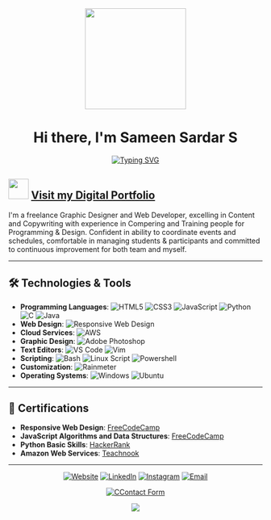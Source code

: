 <div align="center">
  <img src="https://media4.giphy.com/media/v1.Y2lkPTc5MGI3NjExMHFobHFvazhjN2x0aG9weDR2cmgzY3lxbTZ0eHN5a24zNDhzbW05cSZlcD12MV9pbnRlcm5hbF9naWZfYnlfaWQmY3Q9cw/Vf3ZKdillTMOOaOho0/giphy.gif" width="200">
<h1>Hi there, I'm Sameen Sardar S</h1>
<a href="https://git.io/typing-svg"><img src="https://readme-typing-svg.herokuapp.com?font=Fira+Code&size=30&pause=1000&color=04C90B&center=true&random=false&width=435&lines=Graphic+Designer;Web+Developer;Digital+Personalisation;+BTech+in+Comp+Sc" alt="Typing SVG" /></a>
</div>

## <img src="https://media3.giphy.com/media/v1.Y2lkPTc5MGI3NjExaTA4ZDMwMzR6bnliaGhnMTdpa2szMDVrc3FweXFjNDNsMmNzdWQ4byZlcD12MV9pbnRlcm5hbF9naWZfYnlfaWQmY3Q9cw/I3hOg9XQ8ZmnezE4e6/giphy.gif" width="40"> [Visit my Digital Portfolio](https://simplysameen.netlify.app)
I'm a freelance Graphic Designer and Web Developer, excelling in Content and Copywriting with experience in Compering and Training people
for Programming & Design. Confident in ability to coordinate events and schedules, comfortable in managing students
& participants and committed to continuous improvement for both team and myself.

---

## 🛠️ Technologies & Tools

- **Programming Languages**: ![HTML5](https://img.shields.io/badge/-HTML5-E34F26?style=flat&logo=html5&logoColor=white) ![CSS3](https://img.shields.io/badge/-CSS3-1572B6?style=flat&logo=css3&logoColor=white) ![JavaScript](https://img.shields.io/badge/-JavaScript-F7DF1E?style=flat&logo=javascript&logoColor=black) ![Python](https://img.shields.io/badge/-Python-3776AB?style=flat&logo=python&logoColor=white) ![C](https://img.shields.io/badge/-C-A8B9CC?style=flat&logo=c&logoColor=black) ![Java](https://img.shields.io/badge/-Java-007396?style=flat&logo=java&logoColor=white)
- **Web Design**: ![Responsive Web Design](https://img.shields.io/badge/-Responsive%20Web%20Design-4CAF50?style=flat&logo=webflow&logoColor=white)
- **Cloud Services**: ![AWS](https://img.shields.io/badge/-AWS-232F3E?style=flat&logo=amazon-aws&logoColor=white)
- **Graphic Design**: ![Adobe Photoshop](https://img.shields.io/badge/-Adobe%20Photoshop-31A8FF?style=flat&logo=adobe-photoshop&logoColor=white)
- **Text Editors**: ![VS Code](https://img.shields.io/badge/-VS%20Code-007ACC?style=flat&logo=visual-studio-code&logoColor=white) ![Vim](https://img.shields.io/badge/-Vim-019733?style=flat&logo=vim&logoColor=white)
- **Scripting**: ![Bash](https://img.shields.io/badge/-Bash-4EAA25?style=flat&logo=gnu-bash&logoColor=white) ![Linux Script](https://img.shields.io/badge/Shell_Script-121011?style=flat&logo=gnu-bash&logoColor=white) ![Powershell](https://img.shields.io/badge/Powershell-2CA5E0?style=flate&logo=powershell&logoColor=white)
- **Customization**: ![Rainmeter](https://img.shields.io/badge/-Rainmeter-0099CC?style=flat&logo=rainmeter&logoColor=white)
- **Operating Systems**: ![Windows](https://img.shields.io/badge/Windows-0078D6?style=flat&logo=windows&logoColor=white) ![Ubuntu](https://img.shields.io/badge/Ubuntu-E95420?style=flate&logo=ubuntu&logoColor=white)

---

## 📜 Certifications

- **Responsive Web Design**: [FreeCodeCamp](https://freecodecamp.org/certification/simplysameen/responsive-web-design)
- **JavaScript Algorithms and Data Structures**: [FreeCodeCamp](https://freecodecamp.org/certification/simplysameen/javascript-algorithms-and-data-structures-v8)
- **Python Basic Skills**: [HackerRank](https://www.hackerrank.com/certificates/7fefd46e85e6)
- **Amazon Web Services**: [Teachnook](https://cert.diceid.com/cid/qr8nabDyCz)

---

<p align="center">
<a href="https://simplysameen.netlify.app"><img alt="Website" src="https://img.shields.io/badge/Website-simplysameen-red?style=flat-square&logo=netlify"></a>
<a href="https://www.linkedin.com/in/sameen-sardar/"><img alt="LinkedIn" src="https://img.shields.io/badge/LinkedIn-Sameen Sardar-blue?style=flat-square&logo=linkedin"></a>
<a href="https://www.instagram.com/simply.sameen/"><img alt="Instagram" src="https://img.shields.io/badge/Instagram-simply.sameen-green?style=flat-square&logo=instagram"></a>
<a href="mailto:sameensardar@gmail.com"><img alt="Email" src="https://img.shields.io/badge/Email-sameensardar@gmail.com-yellow?style=flat-square&logo=gmail"></a>
</p>
<p align="center">
  <a href="https://simplysameen.netlify.app/#contact"><img alt="CContact Form" src="https://img.shields.io/badge/Click Here to Redirect-Contact Form-blue?style=flat-square&logo=contact"></a>
</p>

<p align="center">
<img src="https://media2.giphy.com/media/v1.Y2lkPTc5MGI3NjExbmUzaGw2bnhhcDRxd3pnN3c2eWp5bWI5bzZxZjY4aDJkamd0ODF6aiZlcD12MV9pbnRlcm5hbF9naWZfYnlfaWQmY3Q9cw/CAM1sOA4pKGuzKlIPt/giphy.gif">
</p>
